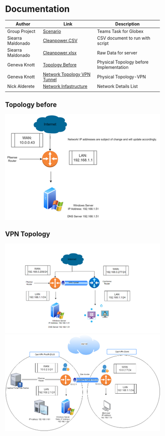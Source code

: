 # Documentation
| Author        |Link           |Description  |
| ------------- |-------------| -----|
| Group Project | [Scenario](https://github.com/NightOwlNetwork/Documentation-/blob/main/scenario%20.pdf) |   Teams Task for Globex |
| Siearra Maldonado   | [Cleanpower.CSV](https://github.com/NightOwlNetwork/Documentation-/blob/main/Cleanpower.csv)     | CSV document to run with script |
| Siearra Maldonado  | [Cleanpower.xlsx](https://github.com/NightOwlNetwork/Documentation-/blob/main/Cleanpower.csv)     |Raw Data for server|
| Geneva Knott | [Topology Before](https://github.com/NightOwlNetwork/Documentation-/blob/main/Topology%20Before.pdf)      |Physical Topology before Implementation |
| Geneva Knott  | [ Network Topology VPN Tunnel](https://github.com/NightOwlNetwork/Documentation-/blob/main/VPN%20Topology.png)      | Physical Topology-VPN   |
| Nick Alderete | [Network Infastructure](https://github.com/NightOwlNetwork/Documentation-/blob/main/Network%20Infastructure.xlsx)     | Network Details List    |
|  | []()     |     |

## Topology before
![before](https://github.com/NightOwlNetwork/Documentation-/blob/main/topologybefore.png)
## VPN Topology
![After](https://github.com/NightOwlNetwork/Documentation-/blob/main/VPN%20Topology.png)
![After OpenVpn/CaptivePortal/FreeRADIUS](https://github.com/NightOwlNetwork/Documentation-/blob/main/Topology%20After.drawio.pdf-Page-1.drawio.png)
